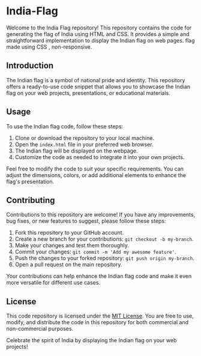 # India-Flag
Welcome to the India Flag repository! This repository contains the code for generating the flag of India using HTML and CSS. It provides a simple and straightforward implementation to display the Indian flag on web pages.
flag made using CSS , non-responsive.

## Introduction

The Indian flag is a symbol of national pride and identity. This repository offers a ready-to-use code snippet that allows you to showcase the Indian flag on your web projects, presentations, or educational materials.

## Usage

To use the Indian flag code, follow these steps:

1. Clone or download the repository to your local machine.
2. Open the `index.html` file in your preferred web browser.
3. The Indian flag will be displayed on the webpage.
4. Customize the code as needed to integrate it into your own projects.

Feel free to modify the code to suit your specific requirements. You can adjust the dimensions, colors, or add additional elements to enhance the flag's presentation.

## Contributing

Contributions to this repository are welcome! If you have any improvements, bug fixes, or new features to suggest, please follow these steps:

1. Fork this repository to your GitHub account.
2. Create a new branch for your contributions: `git checkout -b my-branch`.
3. Make your changes and test them thoroughly.
4. Commit your changes: `git commit -m 'Add my awesome feature'`.
5. Push the changes to your forked repository: `git push origin my-branch`.
6. Open a pull request on the main repository.

Your contributions can help enhance the Indian flag code and make it even more versatile for different use cases.

## License

This code repository is licensed under the [MIT License](LICENSE). You are free to use, modify, and distribute the code in this repository for both commercial and non-commercial purposes.

Celebrate the spirit of India by displaying the Indian flag on your web projects!

